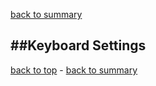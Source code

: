 [back to summary](summary.md)

##Keyboard Settings
------------------------------------------------------------------------

[back to top](#console-management) - [back to summary](summary.md)